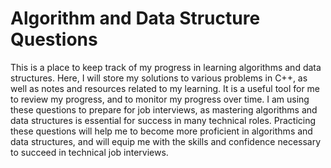 # Algorithm and Data Structure Questions
This is a place to keep track of my progress in learning algorithms and data structures. Here, I will store my solutions to various problems in C++, 
as well as notes and resources related to my learning. It is a useful tool for me to review my progress, and to monitor my progress over time. I am 
using these questions to prepare for job interviews, as mastering algorithms and data structures is essential for success in many technical roles. 
Practicing these questions will help me to become more proficient in algorithms and data structures, and will equip me with the skills and confidence 
necessary to succeed in technical job interviews.
